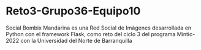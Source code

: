# Reto3-Grupo36-Equipo10
Social Bombix Mandarina es una Red Social de Imágenes desarrollada en Python con el framework Flask, como reto del ciclo 3 del programa Mintic-2022 con la Universidad del Norte de Barranquilla
